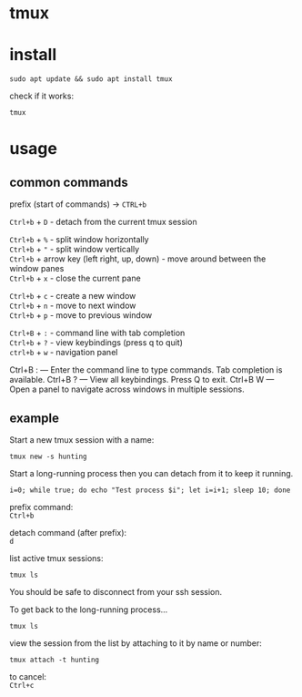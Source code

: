 # tmux  

# install  

```
sudo apt update && sudo apt install tmux
```

check if it works:  
```
tmux
```

# usage  

## common commands  

prefix (start of commands) -> `CTRL+b`  

`Ctrl+b` + `D` - detach from the current tmux session  

`Ctrl+b` + `%` - split window horizontally  
`Ctrl+b` + `"` - split window vertically  
`Ctrl+b` + arrow key (left right, up, down) - move around between the window panes  
`Ctrl+b` + `x` - close the current pane

`Ctrl+b` + `c` - create a new window  
`Ctrl+b` + `n` - move to next window  
`Ctrl+b` + `p` - move to previous window

`Ctrl+B` + `:` - command line with tab completion  
`Ctrl+b` + `?` - view keybindings (press q to quit)  
`ctrl+b` + `w` - navigation panel

Ctrl+B : — Enter the command line to type commands. Tab completion is available.
Ctrl+B ? — View all keybindings. Press Q to exit.
Ctrl+B W — Open a panel to navigate across windows in multiple sessions.

## example  

Start a new tmux session with a name:  
```
tmux new -s hunting
```  

Start a long-running process then you can detach from it to keep it running.  
```
i=0; while true; do echo "Test process $i"; let i=i+1; sleep 10; done
```  

prefix command:  
`Ctrl+b`  

detach command (after prefix):  
`d`  

list active tmux sessions:  
```
tmux ls
```

You should be safe to disconnect from your ssh session.  

To get back to the long-running process...  
```
tmux ls
```

view the session from the list by attaching to it by name or number:  
```
tmux attach -t hunting
```

to cancel:  
`Ctrl+c`  

